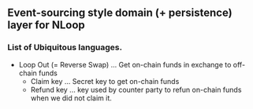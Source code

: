 ## Event-sourcing style domain (+ persistence) layer for NLoop

### List of Ubiquitous languages.

* Loop Out (= Reverse Swap) ... Get on-chain funds in exchange to off-chain funds
  * Claim key ... Secret key to get on-chain funds
  * Refund key ... key used by counter party to refun on-chain funds when we did not claim it.

